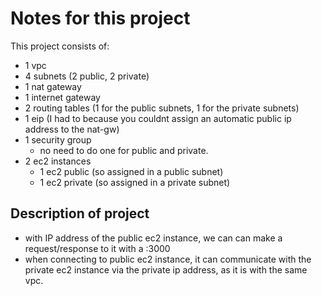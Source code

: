 # Notes for this project

This project consists of:

- 1 vpc
- 4 subnets (2 public, 2 private)
- 1 nat gateway
- 1 internet gateway
- 2 routing tables (1 for the public subnets, 1 for the private subnets)
- 1 eip (I had to because you couldnt assign an automatic public ip address to the nat-gw)
- 1 security group
  - no need to do one for public and private.
- 2 ec2 instances
  - 1 ec2 public (so assigned in a public subnet)
  - 1 ec2 private (so assigned in a private subnet)

## Description of project

- with IP address of the public ec2 instance, we can can make a request/response to it with a :3000
- when connecting to public ec2 instance, it can communicate with the private ec2 instance via the private ip address, as it is with the same vpc.
